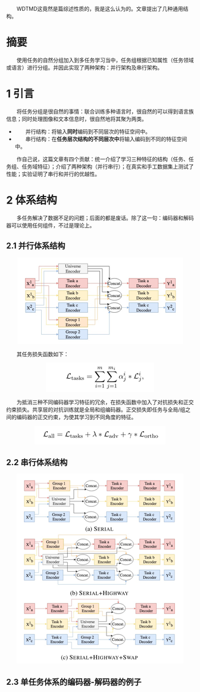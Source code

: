 &emsp;&emsp;WDTMD这竟然是篇综述性质的，我是这么认为的。文章提出了几种通用结构。  
# 摘要  
&emsp;&emsp;使用任务的自然分组加入到多任务学习当中，任务组根据已知属性（任务领域或语言）进行分组。并因此实现了两种架构：并行架构及串行架构。  
# 1 引言  
&emsp;&emsp;将任务分组是很自然的事情：联合训练多种语言时，很自然的可以得到语言族信息；同时处理图像和文本信息时，很自然地将其聚为两类。  

- &emsp;&emsp;并行结构：将输入**同时**编码到不同层次的特征空间中。  
- &emsp;&emsp;串行结构：在**任务层次结构的不同层次中**将输入编码到不同的特征空间中。  
  
&emsp;&emsp;作自己说，这篇文章有四个贡献：统一介绍了学习三种特征的结构（任务、任务组、任务域特征）；介绍了两种架构（并行串行）；在真实和手工数据集上测试了性能；实验证明了串行和并行的优越性。  
# 2 体系结构  
&emsp;&emsp;多任务解决了数据不足的问题；后面的都是废话。除了这一句：编码器和解码器可以使用任何组件，不过是理论上。  
## 2.1 并行体系结构  
<div align=center><img src="./pictures/Multi-Task_Networks_With_Universe_Group_and_Task_Feature_Learning/1.png"/></div>  

&emsp;&emsp;其任务损失函数如下：  
<div align=center><img src="./pictures/Multi-Task_Networks_With_Universe_Group_and_Task_Feature_Learning/2.png"/></div>  

&emsp;&emsp;为抵消三种不同编码器学习特征的冗余，在损失函数中加入了对抗损失和正交约束损失。共享层的对抗训练就是全局和组编码器。正交损失即任务与全局/组之间的编码器的正交约束，为使其学习到不同角度的特征。  
<div align=center><img src="./pictures/Multi-Task_Networks_With_Universe_Group_and_Task_Feature_Learning/3.png"/></div>  

## 2.2 串行体系结构  
<div align=center><img src="./pictures/Multi-Task_Networks_With_Universe_Group_and_Task_Feature_Learning/4.png"/></div>  

## 2.3 单任务体系的编码器-解码器的例子  
